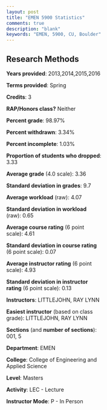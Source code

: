 ```yaml
---
layout: post
title: "EMEN 5900 Statistics"
comments: true
description: "blank"
keywords: "EMEN, 5900, CU, Boulder"
--- 
```

<head>
<script src="https://ajax.googleapis.com/ajax/libs/jquery/2.1.3/jquery.min.js"></script>
<script src="https://dl.dropboxusercontent.com/s/pc42nxpaw1ea4o9/highcharts.js?dl=0"></script>
<!-- <script src="../assets/js/highcharts.js"></script> -->
<style type="text/css">@font-face {
	font-family: "Bebas Neue";
	src: url(https://www.filehosting.org/file/details/544349/BebasNeue%20Regular.otf) format("opentype");
	}
	h1.Bebas { 
		font-family: "Bebas Neue", Verdana, Tahoma;
	}
</style>
</head>
<body>
	<div id="container" style="float: right; width: 45%; height: 88%; margin-left: 2.5%; margin-right: 2.5%;"></div>
	<script language="JavaScript">
		$(document).ready(function() {
		var chart = {type: 'column'};
		var title = {text: 'Grade Distribution'};
		var xAxis = {categories: ['A','B','C','D','F'],crosshair: true};
		var yAxis = {min: 0,title: {text: 'Percentage'}};
		var tooltip = {headerFormat: '<center><b><span style="font-size:20px">{point.key}</span></b></center>',
		               pointFormat: '<td style="padding:0"><b>{point.y:.1f}%</b></td>',
		               footerFormat: '</table>',shared: true,useHTML: true};
		var plotOptions = {column: {pointPadding: 0.0,borderWidth: 0}};  
		var credits = {enabled: false};var series= [{name: 'Percent',data: [61.63,26.74,8.14,0.0,3.49,]}];
		var json = {};
		json.chart = chart;
		json.title = title;
		json.tooltip = tooltip;
		json.xAxis = xAxis;
		json.yAxis = yAxis;  
		json.series = series;
		json.plotOptions = plotOptions;  
		json.credits = credits;
		$('#container').highcharts(json);
	});
	</script>
</body>
			   
## Research Methods

**Years provided**: 2013,2014,2015,2016

**Terms provided**: Spring

**Credits**: 3

**RAP/Honors class?** Neither

**Percent grade**: 98.97%

**Percent withdrawn**: 3.34%

**Percent incomplete**: 1.03%

**Proportion of students who dropped**: 3.33

**Average grade** (4.0 scale): 3.36

**Standard deviation in grades**: 9.7

**Average workload** (raw): 4.07

**Standard deviation in workload** (raw): 0.65

**Average course rating** (6 point scale): 4.61

**Standard deviation in course rating** (6 point scale): 0.07

**Average instructor rating** (6 point scale): 4.93

**Standard deviation in instructor rating** (6 point scale): 0.13

**Instructors**: LITTLEJOHN, RAY LYNN

**Easiest instructor** (based on class grade): LITTLEJOHN, RAY LYNN

**Sections** (and **number of sections**): 001, 5

**Department**: EMEN

**College**: College of Engineering and Applied Science

**Level**: Masters

**Activity**: LEC - Lecture

**Instructor Mode**: P  - In Person